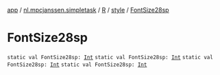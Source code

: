 [app](../../../index.md) / [nl.mpcjanssen.simpletask](../../index.md) / [R](../index.md) / [style](index.md) / [FontSize28sp](.)

# FontSize28sp

`static val FontSize28sp: `[`Int`](https://kotlinlang.org/api/latest/jvm/stdlib/kotlin/-int/index.html)
`static val FontSize28sp: `[`Int`](https://kotlinlang.org/api/latest/jvm/stdlib/kotlin/-int/index.html)
`static val FontSize28sp: `[`Int`](https://kotlinlang.org/api/latest/jvm/stdlib/kotlin/-int/index.html)
`static val FontSize28sp: `[`Int`](https://kotlinlang.org/api/latest/jvm/stdlib/kotlin/-int/index.html)